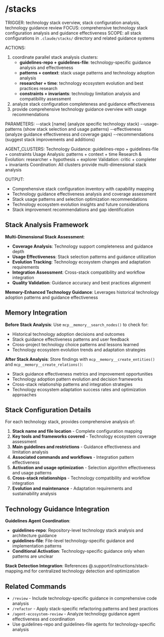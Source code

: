 # /stacks

TRIGGER: technology stack overview, stack configuration analysis, technology guidance review
FOCUS: comprehensive technology stack configuration analysis and guidance effectiveness
SCOPE: all stack configurations in `.claude/stacks/` directory and related guidance systems

ACTIONS:
1. coordinate parallel stack analysis clusters:
   - **guidelines-repo + guidelines-file**: technology-specific guidance analysis and effectiveness
   - **patterns + context**: stack usage patterns and technology adoption analysis
   - **researcher + time**: technology ecosystem evolution and best practices research
   - **constraints + invariants**: technology limitation analysis and compatibility assessment
2. analyze stack configuration completeness and guidance effectiveness
3. provide comprehensive technology guidance overview with usage recommendations

PARAMETERS:
--stack [name] (analyze specific technology stack)
--usage-patterns (show stack selection and usage patterns)
--effectiveness (analyze guidance effectiveness and coverage gaps)
--recommendations (suggest stack improvements and additions)

AGENT_CLUSTERS:
Technology Guidance: guidelines-repo + guidelines-file + constraints
Usage Analysis: patterns + context + time
Research & Evolution: researcher + hypothesis + explorer
Validation: critic + completer + invariants
Coordination: All clusters provide multi-dimensional stack analysis

OUTPUT:
- Comprehensive stack configuration inventory with capability mapping
- Technology guidance effectiveness analysis and coverage assessment
- Stack usage patterns and selection optimization recommendations
- Technology ecosystem evolution insights and future considerations
- Stack improvement recommendations and gap identification

## Stack Analysis Framework

**Multi-Dimensional Stack Assessment**:
- **Coverage Analysis**: Technology support completeness and guidance depth
- **Usage Effectiveness**: Stack selection patterns and guidance utilization
- **Evolution Tracking**: Technology ecosystem changes and adaptation requirements
- **Integration Assessment**: Cross-stack compatibility and workflow integration
- **Quality Validation**: Guidance accuracy and best practices alignment

**Memory-Enhanced Technology Guidance**: Leverages historical technology adoption patterns and guidance effectiveness

## Memory Integration

**Before Stack Analysis**: Use `mcp__memory__search_nodes()` to check for:
- Historical technology adoption decisions and outcomes
- Stack guidance effectiveness patterns and user feedback
- Cross-project technology choice patterns and lessons learned
- Technology ecosystem evolution trends and adaptation strategies

**After Stack Analysis**: Store findings with `mcp__memory__create_entities()` and `mcp__memory__create_relations()`:
- Stack guidance effectiveness metrics and improvement opportunities
- Technology adoption pattern evolution and decision frameworks
- Cross-stack relationship patterns and integration strategies
- Technology ecosystem adaptation success rates and optimization approaches

## Stack Configuration Details

For each technology stack, provides comprehensive analysis of:
1. **Stack name and file location** - Complete configuration mapping
2. **Key tools and frameworks covered** - Technology ecosystem coverage assessment
3. **Main guidelines and restrictions** - Guidance effectiveness and limitation analysis
4. **Associated commands and workflows** - Integration pattern effectiveness
5. **Activation and usage optimization** - Selection algorithm effectiveness and usage patterns
6. **Cross-stack relationships** - Technology compatibility and workflow integration
7. **Evolution and maintenance** - Adaptation requirements and sustainability analysis

## Technology Guidance Integration

**Guidelines Agent Coordination**:
- **guidelines-repo**: Repository-level technology stack analysis and architecture guidance
- **guidelines-file**: File-level technology-specific guidance and implementation patterns
- **Conditional Activation**: Technology-specific guidance only when patterns are unclear

**Stack Detection Integration**: References @.support/instructions/stack-mapping.md for centralized technology detection and optimization

## Related Commands

- `/review` - Include technology-specific guidance in comprehensive code analysis
- `/refactor` - Apply stack-specific refactoring patterns and best practices
- `/agent-ecosystem-review` - Analyze technology guidance agent effectiveness and coordination
- Use guidelines-repo and guidelines-file agents for technology-specific analysis